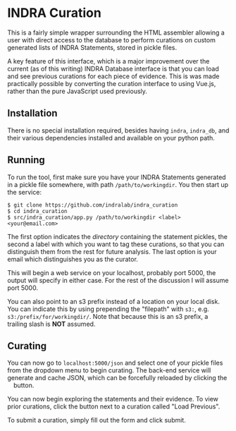 # INDRA Curation

This is a fairly simple wrapper surrounding the HTML assembler allowing a user
with direct access to the database to perform curations on custom generated
lists of INDRA Statements, stored in pickle files.

A key feature of this interface, which is a major improvement over the
current (as of this writing) INDRA Database interface is that you can load
and see previous curations for each piece of evidence. This is was made
practically possible by converting the curation interface to using Vue.js,
rather than the pure JavaScript used previously.


## Installation

There is no special installation required, besides having `indra`, `indra_db`,
and their various dependencies installed and available on your python path.


## Running

To run the tool, first make sure you have your INDRA Statements generated in a
pickle file somewhere, with path `/path/to/workingdir`. You then start up
the service:

```
$ git clone https://github.com/indralab/indra_curation
$ cd indra_curation
$ src/indra_curation/app.py /path/to/workingdir <label> <your@email.com>
```

The first option indicates the _directory_ containing the statement pickles,
the second a label with which you want to tag these curations, so that you can
distinguish them from the rest for future analysis. The last option is your
email which distinguishes you as the curator.

This will begin a web service on your localhost, probably port 5000, the
output will specify in either case. For the rest of the discussion I will
assume port 5000.

You can also point to an s3 prefix instead of a location on your local disk.
You can indicate this by using prepending the "filepath" with `s3:`,
e.g. `s3:/prefix/for/workingdir/`. Note that because this is an s3 prefix, a trailing
slash is **NOT** assumed.


## Curating

You can now go to `localhost:5000/json` and select one of your pickle files
from the dropdown menu to begin curating. The back-end service will generate
and cache JSON, which can be forcefully reloaded by clicking the
<img src="https://bigmech.s3.amazonaws.com/indra-db/reload.png" width=10 height=10> button.

You can now begin exploring the statements and their evidence. To view prior
curations, click the button next to a curation called "Load Previous".

To submit a curation, simply fill out the form and click submit.

